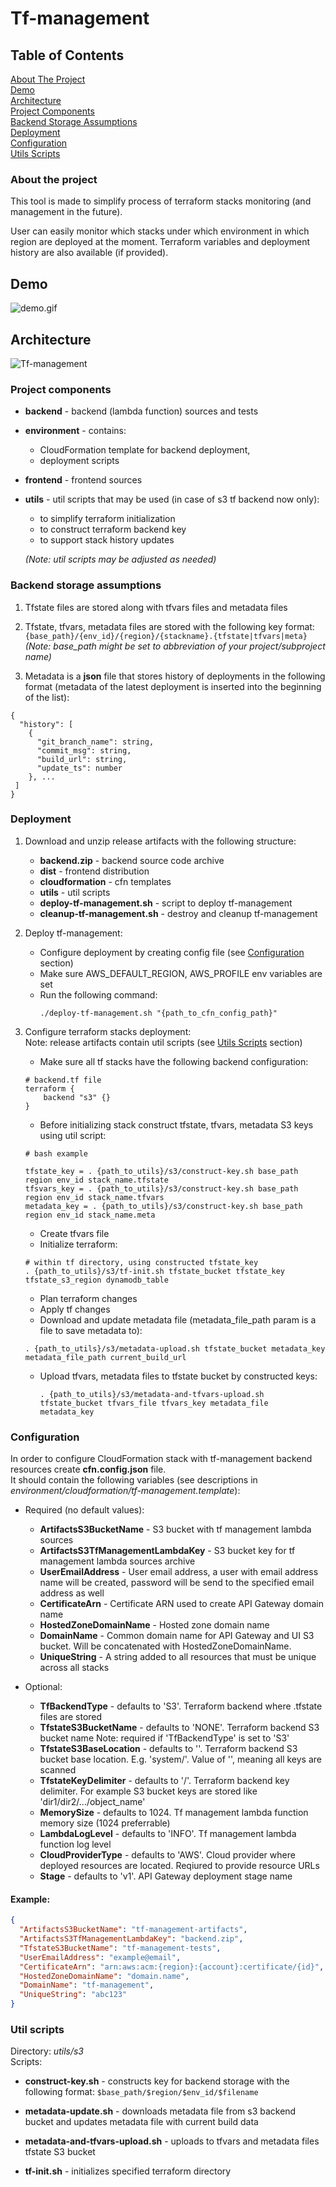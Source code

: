 # Tf-management

## Table of Contents  
[About The Project](#aboutTheProject)  
[Demo](#demo)  
[Architecture](#architecture)  
[Project Components](#projectComponents)  
[Backend Storage Assumptions](#backendStorageAssumptions)  
[Deployment](#deployment)  
[Configuration](#configuration)  
[Utils Scripts](#utils)  


<a name="aboutTheProject"/>

### About the project

This tool is made to simplify process of terraform stacks monitoring 
(and management in the future). 

User can easily monitor which stacks under which environment in which region 
are deployed at the moment. Terraform variables and deployment history are 
also available (if provided).    

<a name="demo"/>

## Demo
![demo.gif](demo.gif "demo")


<a name="architecture"/>

## Architecture
![Tf-management](tf-management.png "Tf-management diagram")

<a name="projectComponents"/>

### Project components

- **backend** - backend (lambda function) sources and tests

- **environment** - contains:
    * CloudFormation template for backend deployment,
    * deployment scripts

- **frontend** - frontend sources

- **utils** - util scripts that may be used (in case of s3 tf backend now only):  
    * to simplify terraform initialization 
    * to construct terraform backend key  
    * to support stack history updates
    
    _(Note: util scripts may be adjusted as needed)_


<a name="backendStorageAssumptions"/>

### Backend storage assumptions

1. Tfstate files are stored along with tfvars files and metadata files

2. Tfstate, tfvars, metadata files are stored with the following key format:
```{base_path}/{env_id}/{region}/{stackname}.{tfstate|tfvars|meta}```  
_(Note: base_path might be set to abbreviation of your project/subproject name)_

3. Metadata is a **json** file that stores history of deployments in the 
   following format (metadata of the latest deployment is inserted into the
   beginning of the list):
```
{
  "history": [
    {
      "git_branch_name": string,
      "commit_msg": string,
      "build_url": string,
      "update_ts": number
    }, ...
 ]
}
``` 

<a name="deployment"/>

### Deployment

1. Download and unzip release artifacts with the following structure:
    - **backend.zip** - backend source code archive
    - **dist** - frontend distribution
    - **cloudformation** - cfn templates
    - **utils** - util scripts
    - **deploy-tf-management.sh** - script to deploy tf-management
    - **cleanup-tf-management.sh** - destroy and cleanup tf-management

2. Deploy tf-management:

    - Configure deployment by creating config file (see [Configuration](#configuration) section)
    - Make sure AWS_DEFAULT_REGION, AWS_PROFILE env variables are set
    - Run the following command:
        ```
        ./deploy-tf-management.sh "{path_to_cfn_config_path}"
        ```

3. Configure terraform stacks deployment:  
    Note: release artifacts contain util scripts (see [Utils Scripts](#utils) section)
    
    - Make sure all tf stacks have the following backend configuration:
    ```hcl-terraform
    # backend.tf file
    terraform {
        backend "s3" {}
    }
    ```
    - Before initializing stack construct tfstate, tfvars, metadata S3 keys using util script:
    ```
    # bash example
    
    tfstate_key = . {path_to_utils}/s3/construct-key.sh base_path region env_id stack_name.tfstate 
    tfsvars_key = . {path_to_utils}/s3/construct-key.sh base_path region env_id stack_name.tfvars
    metadata_key = . {path_to_utils}/s3/construct-key.sh base_path region env_id stack_name.meta
    ```
    - Create tfvars file
    - Initialize terraform:  
    ```
    # within tf directory, using constructed tfstate_key
    . {path_to_utils}/s3/tf-init.sh tfstate_bucket tfstate_key tfstate_s3_region dynamodb_table
    ```   
    - Plan terraform changes
    - Apply tf changes
    - Download and update metadata file (metadata_file_path param is a file to save metadata to):
    ```
    . {path_to_utils}/s3/metadata-upload.sh tfstate_bucket metadata_key metadata_file_path current_build_url
    ```
    - Upload tfvars, metadata files to tfstate bucket by constructed keys:
        ```
        . {path_to_utils}/s3/metadata-and-tfvars-upload.sh tfstate_bucket tfvars_file tfvars_key metadata_file metadata_key
        ```

<a name="configuration"/>

### Configuration

In order to configure CloudFormation stack with tf-management backend resources
create **cfn.config.json** file.  
It should contain the following variables (see descriptions in 
_environment/cloudformation/tf-management.template_):   

- Required (no default values):
    - **ArtifactsS3BucketName** - S3 bucket with tf management lambda sources
    - **ArtifactsS3TfManagementLambdaKey** - S3 bucket key for tf management lambda sources archive
    - **UserEmailAddress** - User email address, a user with email address name will be 
      created, password will be send to the specified email address as well
    - **CertificateArn** - Certificate ARN used to create API Gateway domain name
    - **HostedZoneDomainName** - Hosted zone domain name
    - **DomainName** - Common domain name for API Gateway and UI S3 bucket.
      Will be concatenated with HostedZoneDomainName.
    - **UniqueString** - A string added to all resources that must be unique across all stacks

- Optional:
    - **TfBackendType** - defaults to 'S3'. Terraform backend where .tfstate files are stored
    - **TfstateS3BucketName** - defaults to 'NONE'. Terraform backend S3 bucket name
        Note: required if 'TfBackendType' is set to 'S3'
    - **TfstateS3BaseLocation** - defaults to ''. Terraform backend S3 bucket base location. E.g. 'system/'.
      Value of '', meaning all keys are scanned
    - **TfstateKeyDelimiter** - defaults to '/'. Terraform backend key delimiter. For example S3 bucket keys
      are stored like 'dir1/dir2/.../object_name'
    - **MemorySize** - defaults to 1024. Tf management lambda function memory size (1024 preferrable)
    - **LambdaLogLevel** - defaults to 'INFO'. Tf management lambda function log level
    - **CloudProviderType** - defaults to 'AWS'. Cloud provider where deployed resources are located.
      Reqiured to provide resource URLs
    - **Stage** - defaults to 'v1'. API Gateway deployment stage name
              
#### Example:
```json
{
  "ArtifactsS3BucketName": "tf-management-artifacts",
  "ArtifactsS3TfManagementLambdaKey": "backend.zip",
  "TfstateS3BucketName": "tf-management-tests",
  "UserEmailAddress": "example@email",
  "CertificateArn": "arn:aws:acm:{region}:{account}:certificate/{id}",
  "HostedZoneDomainName": "domain.name",
  "DomainName": "tf-management",
  "UniqueString": "abc123"
}
```

<a name="utils"/>

### Util scripts

Directory: _utils/s3_  
Scripts:  

- **construct-key.sh** - constructs key for backend storage with the following format:
```$base_path/$region/$env_id/$filename``` 

- **metadata-update.sh** - downloads metadata file from s3 backend bucket and 
updates metadata file with current build data

- **metadata-and-tfvars-upload.sh** - uploads to tfvars and metadata files tfstate S3 bucket  

- **tf-init.sh** - initializes specified terraform directory
